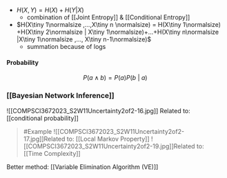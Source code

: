 - $H(X,Y) = H(X) + H(Y|X)$
	- combination of [[Joint Entropy]] & [[Conditional Entropy]]
- $H(X\tiny 1\normalsize ,...,X\tiny n \normalsize) = H(X\tiny 1\normalsize) +H(X\tiny 2\normalsize | X\tiny 1\normalsize)+...+H(X\tiny n\normalsize |X\tiny 1\normalsize ,..., X\tiny n-1\normalsize)$
	- summation because of logs

#### Probability 
$$P(a \land b)=P(a)P(b\ |\ a)$$

### [[Bayesian Network Inference]]
![[COMPSCI3672023_S2W11Uncertainty2of2-16.jpg]]
Related to: [[conditional probability]]

> #Example 
> ![[COMPSCI3672023_S2W11Uncertainty2of2-17.jpg]]Related to: [[Local Markov Property]]
> ![[COMPSCI3672023_S2W11Uncertainty2of2-19.jpg]]Related to: [[Time Complexity]]

Better method: [[Variable Elimination Algorithm (VE)]]